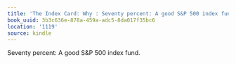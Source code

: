 ```yaml
---
title: 'The Index Card: Why : Seventy percent: A good S&P 500 index fund.'
book_uuid: 3b3c636e-878a-459a-adc5-8da017f35bc6
location: '1119'
source: kindle
---
```


Seventy percent: A good S&P 500 index fund.